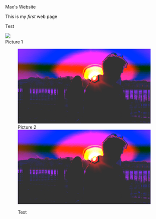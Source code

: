 <!DOCTYPE html>
<html>
<head>
     Max's Website
<body>
    <p>This is my <em>first</em> web page<br></p>
    <p>Test</p>
    </picture>
    <img src="MediaClass01.jpg" />
    <figcaption>Picture 1</figcaption>
    <figure>
    <img src="MediaClass02.jpg" />
    <figcaption>Picture 2</figcaption>
         <div>
	<img src="MediaClass02.jpg" />
	<div>
	<p>Text </p>
	</div>
</figure>
</body>
</html>
